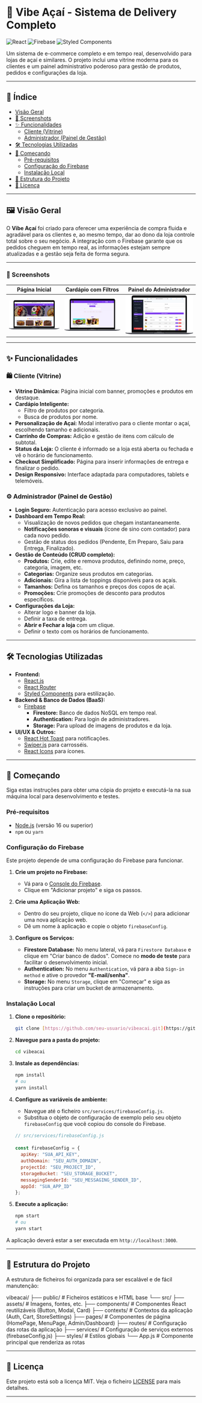 # 🍧 Vibe Açaí - Sistema de Delivery Completo

![React](https://img.shields.io/badge/react-%2320232a.svg?style=for-the-badge&logo=react&logoColor=%2361DAFB)
![Firebase](https://img.shields.io/badge/firebase-%23039BE5.svg?style=for-the-badge&logo=firebase&logoColor=white)
![Styled Components](https://img.shields.io/badge/styled--components-DB7093?style=for-the-badge&logo=styled-components&logoColor=white)

Um sistema de e-commerce completo e em tempo real, desenvolvido para lojas de açaí e similares. O projeto inclui uma vitrine moderna para os clientes e um painel administrativo poderoso para gestão de produtos, pedidos e configurações da loja.

---

## 📜 Índice

- [Visão Geral](#-visão-geral)
- [📸 Screenshots](#-screenshots)
- [✨ Funcionalidades](#-funcionalidades)
  - [Cliente (Vitrine)](#-cliente-vitrine)
  - [Administrador (Painel de Gestão)](#-administrador-painel-de-gestão)
- [🛠️ Tecnologias Utilizadas](#️-tecnologias-utilizadas)
- [🚀 Começando](#-começando)
  - [Pré-requisitos](#pré-requisitos)
  - [Configuração do Firebase](#configuração-do-firebase)
  - [Instalação Local](#instalação-local)
- [📂 Estrutura do Projeto](#-estrutura-do-projeto)
- [📄 Licença](#-licença)

---

## 🖼️ Visão Geral

O **Vibe Açaí** foi criado para oferecer uma experiência de compra fluida e agradável para os clientes e, ao mesmo tempo, dar ao dono da loja controle total sobre o seu negócio. A integração com o Firebase garante que os pedidos cheguem em tempo real, as informações estejam sempre atualizadas e a gestão seja feita de forma segura.

---

### 📸 Screenshots

| Página Inicial | Cardápio com Filtros | Painel do Administrador |
| :---: | :---: | :---: |
| ![Tela inicial do Vibe Açaí](./screenshots/home.png) | ![Tela do cardápio com filtros](./screenshots/menu.png) | ![Dashboard de pedidos do painel admin](./screenshots/admin-dashboard.png) |

---

## ✨ Funcionalidades

### 🛍️ Cliente (Vitrine)

- **Vitrine Dinâmica:** Página inicial com banner, promoções e produtos em destaque.
- **Cardápio Inteligente:**
    - Filtro de produtos por categoria.
    - Busca de produtos por nome.
- **Personalização de Açaí:** Modal interativo para o cliente montar o açaí, escolhendo tamanho e adicionais.
- **Carrinho de Compras:** Adição e gestão de itens com cálculo de subtotal.
- **Status da Loja:** O cliente é informado se a loja está aberta ou fechada e vê o horário de funcionamento.
- **Checkout Simplificado:** Página para inserir informações de entrega e finalizar o pedido.
- **Design Responsivo:** Interface adaptada para computadores, tablets e telemóveis.

### ⚙️ Administrador (Painel de Gestão)

- **Login Seguro:** Autenticação para acesso exclusivo ao painel.
- **Dashboard em Tempo Real:**
    - Visualização de novos pedidos que chegam instantaneamente.
    - **Notificações sonoras e visuais** (ícone de sino com contador) para cada novo pedido.
    - Gestão de status dos pedidos (Pendente, Em Preparo, Saiu para Entrega, Finalizado).
- **Gestão de Conteúdo (CRUD completo):**
    - **Produtos:** Crie, edite e remova produtos, definindo nome, preço, categoria, imagem, etc.
    - **Categorias:** Organize seus produtos em categorias.
    - **Adicionais:** Gira a lista de toppings disponíveis para os açaís.
    - **Tamanhos:** Defina os tamanhos e preços dos copos de açaí.
    - **Promoções:** Crie promoções de desconto para produtos específicos.
- **Configurações da Loja:**
    - Alterar logo e banner da loja.
    - Definir a taxa de entrega.
    - **Abrir e Fechar a loja** com um clique.
    - Definir o texto com os horários de funcionamento.

---

## 🛠️ Tecnologias Utilizadas

- **Frontend:**
    - [React.js](https://reactjs.org/)
    - [React Router](https://reactrouter.com/)
    - [Styled Components](https://styled-components.com/) para estilização.
- **Backend & Banco de Dados (BaaS):**
    - [Firebase](https://firebase.google.com/)
        - **Firestore:** Banco de dados NoSQL em tempo real.
        - **Authentication:** Para login de administradores.
        - **Storage:** Para upload de imagens de produtos e da loja.
- **UI/UX & Outros:**
    - [React Hot Toast](https://react-hot-toast.com/) para notificações.
    - [Swiper.js](https://swiperjs.com/) para carrosséis.
    - [React Icons](https://react-icons.github.io/react-icons/) para ícones.

---

## 🚀 Começando

Siga estas instruções para obter uma cópia do projeto e executá-la na sua máquina local para desenvolvimento e testes.

### Pré-requisitos

- [Node.js](https://nodejs.org/en/) (versão 16 ou superior)
- `npm` ou `yarn`

### Configuração do Firebase

Este projeto depende de uma configuração do Firebase para funcionar.

1.  **Crie um projeto no Firebase:**
    - Vá para o [Console do Firebase](https://console.firebase.google.com/).
    - Clique em "Adicionar projeto" e siga os passos.

2.  **Crie uma Aplicação Web:**
    - Dentro do seu projeto, clique no ícone da Web (`</>`) para adicionar uma nova aplicação web.
    - Dê um nome à aplicação e copie o objeto `firebaseConfig`.

3.  **Configure os Serviços:**
    - **Firestore Database:** No menu lateral, vá para `Firestore Database` e clique em "Criar banco de dados". Comece no **modo de teste** para facilitar o desenvolvimento inicial.
    - **Authentication:** No menu `Authentication`, vá para a aba `Sign-in method` e ative o provedor **"E-mail/senha"**.
    - **Storage:** No menu `Storage`, clique em "Começar" e siga as instruções para criar um bucket de armazenamento.

### Instalação Local

1.  **Clone o repositório:**
    ```bash
    git clone [https://github.com/seu-usuario/vibeacai.git](https://github.com/seu-usuario/vibeacai.git)
    ```

2.  **Navegue para a pasta do projeto:**
    ```bash
    cd vibeacai
    ```

3.  **Instale as dependências:**
    ```bash
    npm install
    # ou
    yarn install
    ```

4.  **Configure as variáveis de ambiente:**
    - Navegue até o ficheiro `src/services/firebaseConfig.js`.
    - Substitua o objeto de configuração de exemplo pelo seu objeto `firebaseConfig` que você copiou do console do Firebase.

    ```javascript
    // src/services/firebaseConfig.js

    const firebaseConfig = {
      apiKey: "SUA_API_KEY",
      authDomain: "SEU_AUTH_DOMAIN",
      projectId: "SEU_PROJECT_ID",
      storageBucket: "SEU_STORAGE_BUCKET",
      messagingSenderId: "SEU_MESSAGING_SENDER_ID",
      appId: "SUA_APP_ID"
    };
    ```

5.  **Execute a aplicação:**
    ```bash
    npm start
    # ou
    yarn start
    ```

A aplicação deverá estar a ser executada em `http://localhost:3000`.

---

## 📂 Estrutura do Projeto

A estrutura de ficheiros foi organizada para ser escalável e de fácil manutenção:

vibeacai/
├── public/              # Ficheiros estáticos e HTML base
└── src/
├── assets/          # Imagens, fontes, etc.
├── components/      # Componentes React reutilizáveis (Button, Modal, Card)
├── contexts/        # Contextos da aplicação (Auth, Cart, StoreSettings)
├── pages/           # Componentes de página (HomePage, MenuPage, Admin/Dashboard)
├── routes/          # Configuração das rotas da aplicação
├── services/        # Configuração de serviços externos (firebaseConfig.js)
├── styles/          # Estilos globais
└── App.js           # Componente principal que renderiza as rotas


---

## 📄 Licença

Este projeto está sob a licença MIT. Veja o ficheiro [LICENSE](LICENSE) para mais detalhes.

---